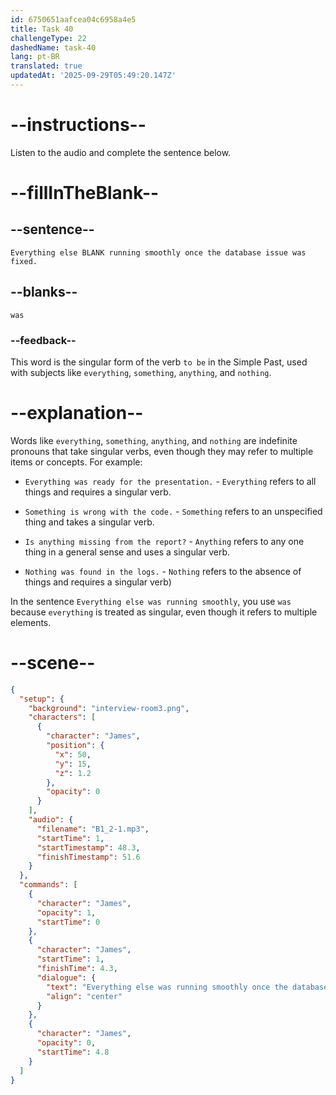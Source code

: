 ```yaml
---
id: 6750651aafcea04c6958a4e5
title: Task 40
challengeType: 22
dashedName: task-40
lang: pt-BR
translated: true
updatedAt: '2025-09-29T05:49:20.147Z'
---
```


<!-- (Audio) James: Everything else was running smoothly once the database issue was fixed. -->

# --instructions--

Listen to the audio and complete the sentence below.

# --fillInTheBlank--

## --sentence--

`Everything else BLANK running smoothly once the database issue was fixed.`

## --blanks--

`was`

### --feedback--

This word is the singular form of the verb `to be` in the Simple Past, used with subjects like `everything`, `something`, `anything`, and `nothing`.

# --explanation--

Words like `everything`, `something`, `anything`, and `nothing` are indefinite pronouns that take singular verbs, even though they may refer to multiple items or concepts. For example:  

- `Everything was ready for the presentation.` - `Everything` refers to all things and requires a singular verb.

- `Something is wrong with the code.` - `Something` refers to an unspecified thing and takes a singular verb.

- `Is anything missing from the report?` - `Anything` refers to any one thing in a general sense and uses a singular verb.

- `Nothing was found in the logs.`  - `Nothing` refers to the absence of things and requires a singular verb)

In the sentence `Everything else was running smoothly`, you use `was` because `everything` is treated as singular, even though it refers to multiple elements.

# --scene--

```json
{
  "setup": {
    "background": "interview-room3.png",
    "characters": [
      {
        "character": "James",
        "position": {
          "x": 50,
          "y": 15,
          "z": 1.2
        },
        "opacity": 0
      }
    ],
    "audio": {
      "filename": "B1_2-1.mp3",
      "startTime": 1,
      "startTimestamp": 48.3,
      "finishTimestamp": 51.6
    }
  },
  "commands": [
    {
      "character": "James",
      "opacity": 1,
      "startTime": 0
    },
    {
      "character": "James",
      "startTime": 1,
      "finishTime": 4.3,
      "dialogue": {
        "text": "Everything else was running smoothly once the database issue was fixed.",
        "align": "center"
      }
    },
    {
      "character": "James",
      "opacity": 0,
      "startTime": 4.8
    }
  ]
}
```
